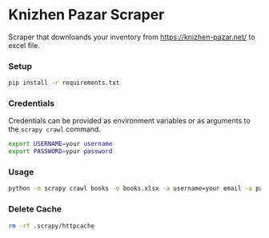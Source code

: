 # Knizhen Pazar Scraper
Scraper that downloands your inventory from https://knizhen-pazar.net/ to excel file.

### Setup
```bash
pip install -r requirements.txt
```

### Credentials
Credentials can be provided as environment variables or as arguments to the `scrapy crawl` command.
```bash
export USERNAME=your username
export PASSWORD=ypur password
```

### Usage
```bash
python -m scrapy crawl books -o books.xlsx -a username=your email -a password=your password
```

### Delete Cache
```bash
rm -rf .scrapy/httpcache
```
